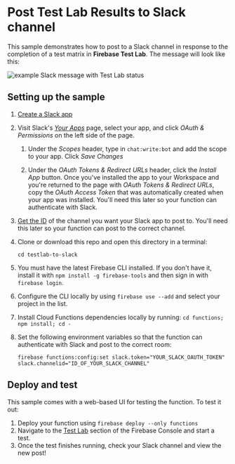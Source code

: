 # Post Test Lab Results to Slack channel

This sample demonstrates how to post to a Slack channel in response to the
completion of a test matrix in **Firebase Test Lab**. The message will look like
this:

![example Slack message with Test Lab status](https://i.imgur.com/9DTL19x.png)

## Setting up the sample

1.  [Create a Slack app](https://api.slack.com/slack-apps#creating_apps)
1.  Visit Slack's [_Your Apps_](https://api.slack.com/apps) page, select your
    app, and click _OAuth & Permissions_ on the left side of the page.

    1. Under the _Scopes_ header, type in `chat:write:bot` and add the scope to
       your app. Click _Save Changes_

    1. Under the _OAuth Tokens & Redirect URLs_ header, click the _Install App_
       button. Once you've installed the app to your Workspace and you're
       returned to the page with _OAuth Tokens & Redirect URLs_, copy the _OAuth
       Access Token_ that was automatically created when your app was installed.
       You'll need this later so your function can authenticate with Slack.

1.  [Get the ID](https://stackoverflow.com/questions/40940327/what-is-the-simplest-way-to-find-a-slack-team-id-and-a-channel-id)
    of the channel you want your Slack app to post to. You'll need this later so
    your function can post to the correct channel.
1.  Clone or download this repo and open this directory in a terminal:

    ```shell
    cd testlab-to-slack
    ```

1.  You must have the latest Firebase CLI installed. If you don't have it,
    install it with `npm install -g firebase-tools` and then sign in with
    `firebase login`.
1.  Configure the CLI locally by using `firebase use --add` and select your
    project in the list.
1.  Install Cloud Functions dependencies locally by running:
    `cd functions; npm install; cd -`
1.  Set the following environment variables so that the function can
    authenticate with Slack and post to the correct room:

    ```
    firebase functions:config:set slack.token="YOUR_SLACK_OAUTH_TOKEN" slack.channelid="ID_OF_YOUR_SLACK_CHANNEL"
    ```

## Deploy and test

This sample comes with a web-based UI for testing the function. To test it out:

1.  Deploy your function using `firebase deploy --only functions`
1.  Navigate to the
    [Test Lab](https://console.firebase.google.com/u/0/project/_/testlab/histories)
    section of the Firebase Console and start a test.
1.  Once the test finishes running, check your Slack channel and view the new
    post!
